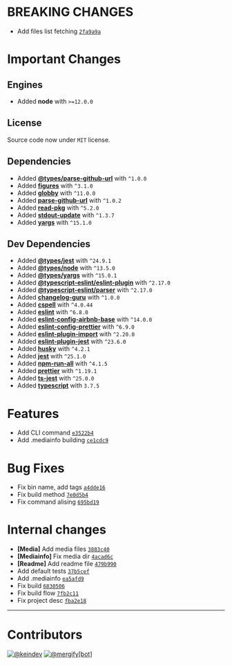 # BREAKING CHANGES

-   Add files list fetching [`2fa9a9a`](https://github.com/keindev/media-info/commit/2fa9a9ac99c1e1e6cff2934f66bcde9011d19dc4)

# Important Changes

## Engines

-   Added **node** with `>=12.0.0`

## License

Source code now under `MIT` license.

## Dependencies

-   Added **[@types/parse-github-url](https://www.npmjs.com/package/@types/parse-github-url/v/1.0.0)** with `^1.0.0`
-   Added **[figures](https://www.npmjs.com/package/figures/v/3.1.0)** with `^3.1.0`
-   Added **[globby](https://www.npmjs.com/package/globby/v/11.0.0)** with `^11.0.0`
-   Added **[parse-github-url](https://www.npmjs.com/package/parse-github-url/v/1.0.2)** with `^1.0.2`
-   Added **[read-pkg](https://www.npmjs.com/package/read-pkg/v/5.2.0)** with `^5.2.0`
-   Added **[stdout-update](https://www.npmjs.com/package/stdout-update/v/1.3.7)** with `^1.3.7`
-   Added **[yargs](https://www.npmjs.com/package/yargs/v/15.1.0)** with `^15.1.0`

## Dev Dependencies

-   Added **[@types/jest](https://www.npmjs.com/package/@types/jest/v/24.9.1)** with `^24.9.1`
-   Added **[@types/node](https://www.npmjs.com/package/@types/node/v/13.5.0)** with `^13.5.0`
-   Added **[@types/yargs](https://www.npmjs.com/package/@types/yargs/v/15.0.1)** with `^15.0.1`
-   Added **[@typescript-eslint/eslint-plugin](https://www.npmjs.com/package/@typescript-eslint/eslint-plugin/v/2.17.0)** with `^2.17.0`
-   Added **[@typescript-eslint/parser](https://www.npmjs.com/package/@typescript-eslint/parser/v/2.17.0)** with `^2.17.0`
-   Added **[changelog-guru](https://www.npmjs.com/package/changelog-guru/v/1.0.0)** with `^1.0.0`
-   Added **[cspell](https://www.npmjs.com/package/cspell/v/4.0.44)** with `^4.0.44`
-   Added **[eslint](https://www.npmjs.com/package/eslint/v/6.8.0)** with `^6.8.0`
-   Added **[eslint-config-airbnb-base](https://www.npmjs.com/package/eslint-config-airbnb-base/v/14.0.0)** with `^14.0.0`
-   Added **[eslint-config-prettier](https://www.npmjs.com/package/eslint-config-prettier/v/6.9.0)** with `^6.9.0`
-   Added **[eslint-plugin-import](https://www.npmjs.com/package/eslint-plugin-import/v/2.20.0)** with `^2.20.0`
-   Added **[eslint-plugin-jest](https://www.npmjs.com/package/eslint-plugin-jest/v/23.6.0)** with `^23.6.0`
-   Added **[husky](https://www.npmjs.com/package/husky/v/4.2.1)** with `^4.2.1`
-   Added **[jest](https://www.npmjs.com/package/jest/v/25.1.0)** with `^25.1.0`
-   Added **[npm-run-all](https://www.npmjs.com/package/npm-run-all/v/4.1.5)** with `^4.1.5`
-   Added **[prettier](https://www.npmjs.com/package/prettier/v/1.19.1)** with `^1.19.1`
-   Added **[ts-jest](https://www.npmjs.com/package/ts-jest/v/25.0.0)** with `^25.0.0`
-   Added **[typescript](https://www.npmjs.com/package/typescript/v/3.7.5)** with `3.7.5`

# Features

-   Add CLI command [`e3522b4`](https://github.com/keindev/media-info/commit/e3522b4415bbf9b3bafa86f90270aa7bc02c8692)
-   Add \.mediainfo building [`ce1cdc9`](https://github.com/keindev/media-info/commit/ce1cdc9862686b069371198c02f94c1c3e7732b1)

# Bug Fixes

-   Fix bin name, add tags [`a4dde16`](https://github.com/keindev/media-info/commit/a4dde166d1a6613eeae78ffaf952535a103d4042)
-   Fix build method [`7e0d5b4`](https://github.com/keindev/media-info/commit/7e0d5b41b6f60a62c11bb9265f0ff61e9ad423c8)
-   Fix command alising [`695bd19`](https://github.com/keindev/media-info/commit/695bd19bfa986e3a7536df336e412e08af49e07d)

# Internal changes

-   **[Media]** Add media files [`3883c40`](https://github.com/keindev/media-info/commit/3883c40efbdb98ea4ad5c1c6e1e55c21d96c868c)
-   **[Mediainfo]** Fix media dir [`4acad6c`](https://github.com/keindev/media-info/commit/4acad6cdc29bc8098975f95da4841e11251682c6)
-   **[Readme]** Add readme file [`479b990`](https://github.com/keindev/media-info/commit/479b990299b743a9811e252c96e693de3b4f4bf5)
-   Add default tests [`37b5cef`](https://github.com/keindev/media-info/commit/37b5cefba30d575516b2b4f9c56faac80b7339c7)
-   Add \.mediainfo [`ea5afd9`](https://github.com/keindev/media-info/commit/ea5afd94ca76b96abd480cafdc76ff12d0be88d5)
-   Fix build [`6830506`](https://github.com/keindev/media-info/commit/6830506c7d948a8998139a00891823f5d18647f0)
-   Fix build flow [`7fb2c11`](https://github.com/keindev/media-info/commit/7fb2c11cfe7356d716069bc8aabbd4de2fb26c63)
-   Fix project desc [`fba2e18`](https://github.com/keindev/media-info/commit/fba2e18558c3d7001cd4e893ec5b607782965525)

---

# Contributors

[![@keindev](https://avatars3.githubusercontent.com/u/4527292?v=4&size=40)](https://github.com/keindev)
[![@mergify[bot]](https://avatars1.githubusercontent.com/in/10562?v=4&size=40)](https://github.com/mergify%5Bbot%5D)
